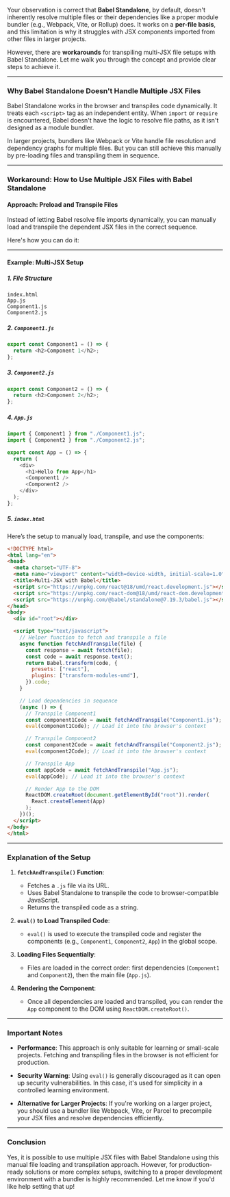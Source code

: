 Your observation is correct that **Babel Standalone**, by default, doesn't inherently resolve multiple files or their dependencies like a proper module bundler (e.g., Webpack, Vite, or Rollup) does. It works on a **per-file basis**, and this limitation is why it struggles with JSX components imported from other files in larger projects.

However, there are **workarounds** for transpiling multi-JSX file setups with Babel Standalone. Let me walk you through the concept and provide clear steps to achieve it.

---

### **Why Babel Standalone Doesn't Handle Multiple JSX Files**
Babel Standalone works in the browser and transpiles code dynamically. It treats each `<script>` tag as an independent entity. When `import` or `require` is encountered, Babel doesn't have the logic to resolve file paths, as it isn't designed as a module bundler.

In larger projects, bundlers like Webpack or Vite handle file resolution and dependency graphs for multiple files. But you can still achieve this manually by pre-loading files and transpiling them in sequence.

---

### **Workaround: How to Use Multiple JSX Files with Babel Standalone**

#### **Approach: Preload and Transpile Files**
Instead of letting Babel resolve file imports dynamically, you can manually load and transpile the dependent JSX files in the correct sequence.

Here's how you can do it:

---

#### **Example: Multi-JSX Setup**

##### **1. File Structure**
```
index.html
App.js
Component1.js
Component2.js
```

##### **2. `Component1.js`**
```javascript
export const Component1 = () => {
  return <h2>Component 1</h2>;
};
```

##### **3. `Component2.js`**
```javascript
export const Component2 = () => {
  return <h2>Component 2</h2>;
};
```

##### **4. `App.js`**
```javascript
import { Component1 } from "./Component1.js";
import { Component2 } from "./Component2.js";

export const App = () => {
  return (
    <div>
      <h1>Hello from App</h1>
      <Component1 />
      <Component2 />
    </div>
  );
};
```

##### **5. `index.html`**
Here’s the setup to manually load, transpile, and use the components:

```html
<!DOCTYPE html>
<html lang="en">
<head>
  <meta charset="UTF-8">
  <meta name="viewport" content="width=device-width, initial-scale=1.0">
  <title>Multi-JSX with Babel</title>
  <script src="https://unpkg.com/react@18/umd/react.development.js"></script>
  <script src="https://unpkg.com/react-dom@18/umd/react-dom.development.js"></script>
  <script src="https://unpkg.com/@babel/standalone@7.19.3/babel.js"></script>
</head>
<body>
  <div id="root"></div>

  <script type="text/javascript">
    // Helper function to fetch and transpile a file
    async function fetchAndTranspile(file) {
      const response = await fetch(file);
      const code = await response.text();
      return Babel.transform(code, {
        presets: ["react"],
        plugins: ["transform-modules-umd"],
      }).code;
    }

    // Load dependencies in sequence
    (async () => {
      // Transpile Component1
      const component1Code = await fetchAndTranspile("Component1.js");
      eval(component1Code); // Load it into the browser's context

      // Transpile Component2
      const component2Code = await fetchAndTranspile("Component2.js");
      eval(component2Code); // Load it into the browser's context

      // Transpile App
      const appCode = await fetchAndTranspile("App.js");
      eval(appCode); // Load it into the browser's context

      // Render App to the DOM
      ReactDOM.createRoot(document.getElementById("root")).render(
        React.createElement(App)
      );
    })();
  </script>
</body>
</html>
```

---

### **Explanation of the Setup**

1. **`fetchAndTranspile()` Function**:
   - Fetches a `.js` file via its URL.
   - Uses Babel Standalone to transpile the code to browser-compatible JavaScript.
   - Returns the transpiled code as a string.

2. **`eval()` to Load Transpiled Code**:
   - `eval()` is used to execute the transpiled code and register the components (e.g., `Component1`, `Component2`, `App`) in the global scope.

3. **Loading Files Sequentially**:
   - Files are loaded in the correct order: first dependencies (`Component1` and `Component2`), then the main file (`App.js`).

4. **Rendering the Component**:
   - Once all dependencies are loaded and transpiled, you can render the `App` component to the DOM using `ReactDOM.createRoot()`.

---

### **Important Notes**

- **Performance**: This approach is only suitable for learning or small-scale projects. Fetching and transpiling files in the browser is not efficient for production.
  
- **Security Warning**: Using `eval()` is generally discouraged as it can open up security vulnerabilities. In this case, it's used for simplicity in a controlled learning environment.

- **Alternative for Larger Projects**: If you're working on a larger project, you should use a bundler like Webpack, Vite, or Parcel to precompile your JSX files and resolve dependencies efficiently.

---

### **Conclusion**
Yes, it is possible to use multiple JSX files with Babel Standalone using this manual file loading and transpilation approach. However, for production-ready solutions or more complex setups, switching to a proper development environment with a bundler is highly recommended. Let me know if you'd like help setting that up!